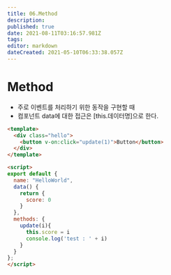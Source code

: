 ```yaml
---
title: 06.Method
description: 
published: true
date: 2021-08-11T03:16:57.981Z
tags: 
editor: markdown
dateCreated: 2021-05-10T06:33:38.057Z
---
```


# Method
- 주로 이벤트를 처리하기 위한 동작을 구현할 때
- 컴포넌트 data에 대한 접근은 [this.데이터명]으로 한다.

```html
<template>
  <div class="hello">
    <button v-on:click="update(1)">Button</button>
  </div>
</template>

<script>
export default {
  name: "HelloWorld",
  data() {
    return {
      score: 0
    }
  },
  methods: {
    update(i){
      this.score = i
      console.log('test : ' + i)
    }
  }
};
</script>

```